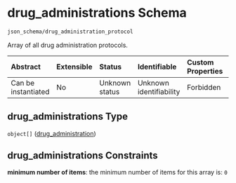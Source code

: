 # drug\_administrations Schema

```txt
json_schema/drug_administration_protocol
```

Array of all drug administration protocols.

| Abstract            | Extensible | Status         | Identifiable            | Custom Properties | Additional Properties | Access Restrictions | Defined In                                                                                                           |
| :------------------ | :--------- | :------------- | :---------------------- | :---------------- | :-------------------- | :------------------ | :------------------------------------------------------------------------------------------------------------------- |
| Can be instantiated | No         | Unknown status | Unknown identifiability | Forbidden         | Allowed               | none                | [drug\_administration\_protocol.schema.json](../out/drug_administration_protocol.schema.json "open original schema") |

## drug\_administrations Type

`object[]` ([drug\_administration](drug_administration_protocol-drug_administration.md))

## drug\_administrations Constraints

**minimum number of items**: the minimum number of items for this array is: `0`
